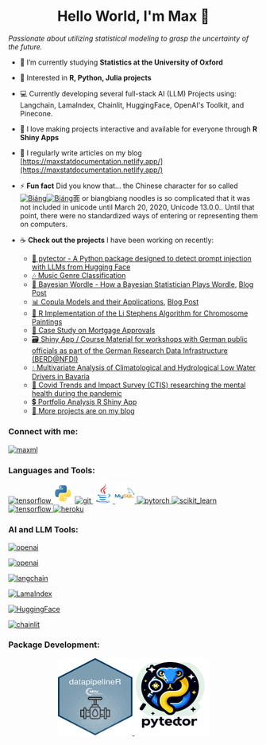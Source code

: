 <h1 align="center">Hello World, I'm Max 👋</h1>

*Passionate about utilizing statistical modeling to grasp the uncertainty of the future.*

- 🔭 I’m currently studying **Statistics at the University of Oxford**

- 🌱 Interested in **R, Python, Julia projects**
- 💻 Currently developing several full-stack AI (LLM) Projects using: Langchain, LamaIndex, Chainlit, HuggingFace, OpenAI's Toolkit, and Pinecone.
- 💜 I love making projects interactive and available for everyone through **R Shiny Apps** 

- 📝 I regularly write articles on my blog [https://maxstatdocumentation.netlify.app/](https://maxstatdocumentation.netlify.app/)

- ⚡ **Fun fact** 
Did you know that... the Chinese character for so called <a title="via Wikimedia Commons" href="https://commons.wikimedia.org/wiki/File:Bi%C3%A1ng.svg"><img width="15" alt="Biáng" src="https://upload.wikimedia.org/wikipedia/commons/thumb/4/41/Bi%C3%A1ng.svg/512px-Bi%C3%A1ng.svg.png"></a><a title="via Wikimedia Commons" href="https://commons.wikimedia.org/wiki/File:Bi%C3%A1ng.svg"><img width="15" alt="Biáng" src="https://upload.wikimedia.org/wikipedia/commons/thumb/4/41/Bi%C3%A1ng.svg/512px-Bi%C3%A1ng.svg.png"></a>面 or biangbiang noodles is so complicated that it was not included in unicode until March 20, 2020, Unicode 13.0.0.. Until that point, there were no standardized ways of entering or representing them on computers.
- ☕ **Check out the projects** I have been working on recently:
   - [🔐 pytector - A Python package designed to detect prompt injection with LLMs from Hugging Face](https://github.com/MaxMLang/pytector/)
   - [🎶 Music Genre Classification](https://github.com/tobias-schnabel/sml-practical)
   - [💬 Bayesian Wordle - How a Bayesian Statistician Plays Wordle](https://github.com/MaxMLang/bayesian-wordle), [Blog Post](https://maxstatdocumentation.netlify.app/post/2024/02/12/how-a-bayesian-statistician-plays-wordle/)
   - [📊 Copula Models and their Applications](https://maxmlang.shinyapps.io/copula-playground/), [Blog Post](https://maxstatdocumentation.netlify.app/post/2024/02/08/copula-playground/)
   - [🧬 R Implementation of the Li Stephens Algorithm for Chromosome Paintings](https://github.com/MaxMLang/li-stephens-algo)
   - [🏡 Case Study on Mortgage Approvals](https://github.com/MaxMLang/us-mortgage-approvals)
   - [🗃️ Shiny App / Course Material for workshops with German public officials as part of the German Research Data Infrastructure (BERD@NFDI) ](https://github.com/MaxMLang/shiny-chart-doc)
   - [💧 Multivariate Analysis of Climatological and Hydrological Low Water Drivers in Bavaria](https://github.com/StatPrak-Droughts)
   - [🦠 Covid Trends and Impact Survey (CTIS) researching the mental health during the pandemic](https://github.com/christian-hobelsberger/CTIS-Seminar)
   - [💲 Portfolio Analysis R Shiny App](https://github.com/MaxMLang/portfolio_analysis)
   - [📝 More projects are on my blog](https://maxstatdocumentation.netlify.app)

<h3 align="left">Connect with me:</h3>
<p align="left">
<a href="https://www.linkedin.com/in/maxmlang/" target="https://www.linkedin.com/in/maxmlang/"><img align="center" src="https://raw.githubusercontent.com/rahuldkjain/github-profile-readme-generator/master/src/images/icons/Social/linked-in-alt.svg" alt="maxml" height="30" width="40" /></a>
</p>
<h3 align="left">Languages and Tools:</h3>
<p align="left"> <a href="https://www.r-project.org" target="_blank" rel="noreferrer"> <img src="https://www.vectorlogo.zone/logos/r-project/r-project-official.svg" alt="tensorflow" width="40" height="40"/> </a> 
<a href="https://www.python.org" target="_blank" rel="noreferrer"> <img src="https://raw.githubusercontent.com/devicons/devicon/master/icons/python/python-original.svg" alt="python" width="40" height="40"/></a>
<a href="https://git-scm.com/" target="_blank" rel="noreferrer"> <img src="https://www.vectorlogo.zone/logos/git-scm/git-scm-icon.svg" alt="git" width="40" height="40"/> </a> 
<a href="https://www.java.com" target="_blank" rel="noreferrer"> <img src="https://raw.githubusercontent.com/devicons/devicon/master/icons/java/java-original.svg" alt="java" width="40" height="40"/> </a> 
<a href="https://www.mysql.com/" target="_blank" rel="noreferrer"> <img src="https://raw.githubusercontent.com/devicons/devicon/master/icons/mysql/mysql-original-wordmark.svg" alt="mysql" width="40" height="40"/> </a> 
<a href="https://pytorch.org/" target="_blank" rel="noreferrer"> <img src="https://www.vectorlogo.zone/logos/pytorch/pytorch-icon.svg" alt="pytorch" width="40" height="40"/> </a> 
<a href="https://scikit-learn.org/" target="_blank" rel="noreferrer"> <img src="https://upload.wikimedia.org/wikipedia/commons/0/05/Scikit_learn_logo_small.svg" alt="scikit_learn" width="40" height="40"/> </a> 
<a href="https://www.tensorflow.org" target="_blank" rel="noreferrer"> <img src="https://www.vectorlogo.zone/logos/tensorflow/tensorflow-icon.svg" alt="tensorflow" width="40" height="40"/> </a>
<a href="https://heroku.com" target="_blank" rel="noreferrer"> <img src="https://www.vectorlogo.zone/logos/heroku/heroku-icon.svg" alt="heroku" width="40" height="40"/> </a>  </p>
<h3 align="left">AI and LLM Tools:</h3>
<a href="https://openai.com" target="_blank" rel="noreferrer"> <img src="https://raw.githubusercontent.com/gilbarbara/logos/main/logos/openai-icon.svg" alt="openai" width="40" height="40"/> </a>  

<a href="https://openai.com" target="_blank" rel="noreferrer"> <img src="https://raw.githubusercontent.com/gilbarbara/logos/main/logos/openai-icon.svg" alt="openai" width="40" height="40"/> </a>  

<a href="https://www.langchain.com/" target="_blank" rel="noreferrer"> <img src="https://python.langchain.com/img/brand/wordmark.png" alt="langchain" width="40" height="40"/> </a>  

<a href="https://www.llamaindex.ai/" target="_blank" rel="noreferrer"> <img src="https://aeiljuispo.cloudimg.io/v7/https://cdn-uploads.hf.baby/production/uploads/6424f01ea4f3051f54dbbd85/oqVQ04b5KiGt5WOWJmYt8.png?w=200&h=200&f=face" alt="LamaIndex" width="40" height="40"/> </a>  

<a href="https://huggingface.co/" target="_blank" rel="noreferrer"> <img src="https://huggingface.co/front/assets/huggingface_logo-noborder.svg" alt="HuggingFace" width="40" height="40"/> </a>  

<a href="https://chainlit.io" target="_blank" rel="noreferrer"> <img src="https://avatars.githubusercontent.com/u/128686189?s=200&v=4" alt="chainlit" width="40" height="40"/> </a>  
</p>



<h3 align="left">Package Development:</h3>
<p align="center">
    <a href="https://aeroreport.de/en/innovation/new-data-management-system-for-engine-test-data" target="_blank" rel="noreferrer"> <img src='https://github.com/MaxMLang/maxmlang/blob/main/hex_dp_MTU.png' href="https://aeroreport.de/en/innovation/new-data-management-system-for-engine-test-data" alt='datapipeliner-logo' width="150" height="155" />
    <a href="https://github.com/MaxMLang/pytector" target="_blank" rel="noreferrer"> <img src='https://github.com/MaxMLang/assets/blob/main/pytector-logo.png?raw=true'  alt='pytector-logo' width="150" height="155" />
</p>
